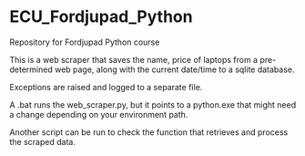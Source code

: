 # ECU_Fordjupad_Python
 Repository for Fordjupad Python course

This is a web scraper that saves the name, price of laptops from a pre-determined web page, along with the current date/time to a sqlite database.

Exceptions are raised and logged to a separate file.

A .bat runs the web_scraper.py, but it points to a python.exe that might need a change depending on your environment path.

Another script can be run to check the function that retrieves and process the scraped data.


